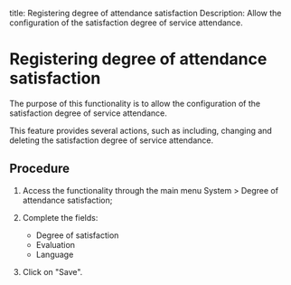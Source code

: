title: Registering degree of attendance satisfaction
Description: Allow the configuration of the satisfaction degree of service attendance.
# Registering degree of attendance satisfaction

The purpose of this functionality is to allow the configuration of the
satisfaction degree of service attendance.

This feature provides several actions, such as including, changing and deleting
the satisfaction degree of service attendance.

Procedure
---------

1.  Access the functionality through the main menu System \> Degree of
    attendance satisfaction;

2.  Complete the fields:

    - Degree of satisfaction
    - Evaluation
    - Language

3.  Click on "Save".

